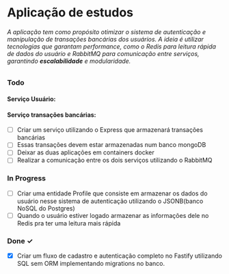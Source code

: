 # Aplicação de estudos
###### A aplicação tem como propósito otimizar o sistema de autenticação e manipulação de transações bancárias dos usuários. A ideia é utilizar tecnologias que garantam performance, como o Redis para leitura rápida de dados do usuário e RabbitMQ para comunicação entre serviços, garantindo **escalabilidade** e modularidade.

### Todo 
#### Serviço Usuário:

  
#### Serviço transações bancárias:
- [ ] Criar um serviço utilizando o Express que armazenará transações bancárias
- [ ] Essas transações devem estar armazenadas num banco mongoDB
- [ ] Deixar as duas aplicações em containers docker
- [ ] Realizar a comunicação entre os dois serviços utilizando o RabbitMQ

### In Progress
- [ ] Criar uma entidade Profile que consiste em armazenar os dados do usuário nesse sistema de autenticação utilizando o JSONB(banco NoSQL do Postgres)
- [ ] Quando o usuário estiver logado armazenar as informações dele no Redis pra ter uma leitura mais rápida

### Done ✓
- [X] Criar um fluxo de cadastro e autenticação completo no Fastify utilizando SQL sem ORM implementando migrations no banco.

